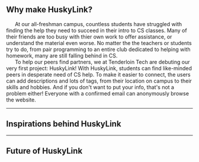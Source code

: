 ## Why make HuskyLink?
&nbsp;&nbsp;&nbsp;&nbsp;&nbsp;&nbsp;At our all-freshman campus, countless students have struggled with finding the help they need to succeed in their intro to CS classes. Many of their friends are too busy with thier own work to offer assistance, or understand the material even worse. No matter the the teachers or students try to do, from pair programming to an entire club dedicated to helping with homework, many are still falling behind in CS.\
&nbsp;&nbsp;&nbsp;&nbsp;&nbsp;&nbsp;To help our peers find partners, we at Tenderloin Tech are debuting our very first project: HuskyLink! With HuskyLink, students can find like-minded peers in desperate need of CS help. To make it easier to connect, the users can add descriptions and lots of tags, from their location on campus to their skills and hobbies. And if you don't want to put your info, that's not a problem either! Everyone with a confirmed email can anonymously browse the website.
*** 
## Inspirations behind HuskyLink 
*** 
## Future of HuskyLink
